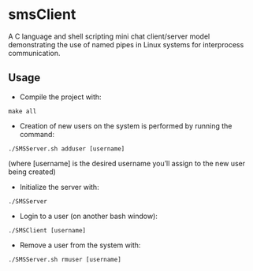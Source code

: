 # smsClient
A C language and shell scripting mini chat client/server model demonstrating the use of named pipes in Linux systems for interprocess communication.

## Usage

- Compile the project with:
```
make all
```

- Creation of new users on the system is performed by running the command:
```
./SMSServer.sh adduser [username]
```

(where [username] is the desired username you’ll assign to the new user being created)

- Initialize the server with:
```
./SMSServer
```

- Login to a user (on another bash window):
```
./SMSClient [username]
```

- Remove a user from the system with:
```
./SMSServer.sh rmuser [username]
```
